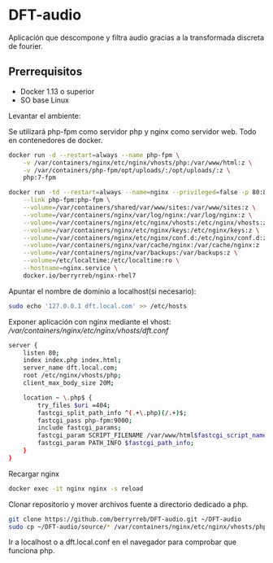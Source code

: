 # DFT-audio

Aplicación que descompone y filtra audio gracias a la transformada discreta de fourier.

## Prerrequisitos

+ Docker 1.13 o superior
+ SO base Linux

Levantar el ambiente:

Se utilizará php-fpm como servidor php y nginx como servidor web. Todo en contenedores de docker.

```sh
docker run -d --restart=always --name php-fpm \
    -v /var/containers/nginx/etc/nginx/vhosts/php:/var/www/html:z \
    -v /var/containers/php-fpm/opt/uploads/:/opt/uploads/:z \
    php:7-fpm

docker run -td --restart=always --name=nginx --privileged=false -p 80:80 -p 443:443 \
    --link php-fpm:php-fpm \
    --volume=/var/containers/shared/var/www/sites:/var/www/sites:z \
    --volume=/var/containers/nginx/var/log/nginx:/var/log/nginx:z \
    --volume=/var/containers/nginx/etc/nginx/vhosts:/etc/nginx/vhosts:z \
    --volume=/var/containers/nginx/etc/nginx/keys:/etc/nginx/keys:z \
    --volume=/var/containers/nginx/etc/nginx/conf.d:/etc/nginx/conf.d:z \
    --volume=/var/containers/nginx/var/cache/nginx:/var/cache/nginx:z  \
    --volume=/var/containers/nginx/var/backups:/var/backups:z \
    --volume=/etc/localtime:/etc/localtime:ro \
    --hostname=nginx.service \
    docker.io/berryrreb/nginx-rhel7
```

Apuntar el nombre de dominio a localhost(si necesario):

```sh
sudo echo '127.0.0.1 dft.local.com' >> /etc/hosts
```

Exponer aplicación con nginx mediante el vhost: */var/containers/nginx/etc/nginx/vhosts/dft.conf*

```sh
server {
    listen 80;
    index index.php index.html;
    server_name dft.local.com;
    root /etc/nginx/vhosts/php;
    client_max_body_size 20M;

    location ~ \.php$ {
        try_files $uri =404;
        fastcgi_split_path_info ^(.+\.php)(/.+)$;
        fastcgi_pass php-fpm:9000;
        include fastcgi_params;
        fastcgi_param SCRIPT_FILENAME /var/www/html$fastcgi_script_name;
        fastcgi_param PATH_INFO $fastcgi_path_info;
    }
}
```

<!-- Instalar lame mp3 encoder

```sh
#Nginx
docker exec -it nginx microdnf clean all
docker exec -it nginx microdnf install -y yum
docker exec -it nginx yum install -y https://dl.fedoraproject.org/pub/epel/epel-release-latest-7.noarch.rpm
docker exec -it nginx yum install -y lame

#Php-fpm
docker exec -it php-fpm apt-get update -y
docker exec -it php-fpm apt-get install lame php-common ucf php7.4-common libgd3 -y
``` -->

Recargar nginx

```sh
docker exec -it nginx nginx -s reload
```

<!-- Dar permisos correspondientes al direcotorio donde se almacenarán los archivos.

```sh
chmod -R 777 /var/containers/php-fpm/opt/uploads/
``` -->

Clonar repositorio y mover archivos fuente a directorio dedicado a php.

```sh
git clone https://github.com/berryrreb/DFT-audio.git ~/DFT-audio
sudo cp ~/DFT-audio/source/* /var/containers/nginx/etc/nginx/vhosts/php
```

Ir a localhost o a dft.local.conf en el navegador para comprobar que funciona php.
